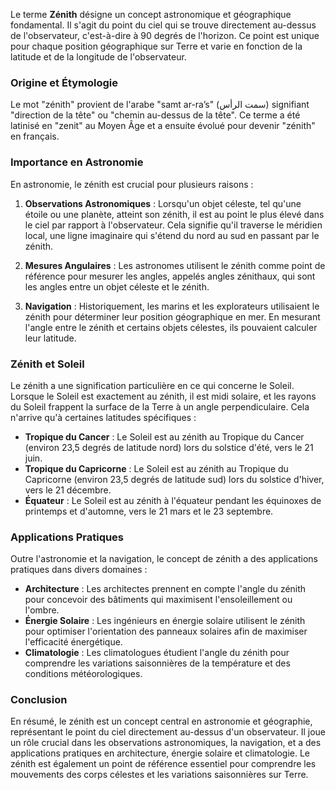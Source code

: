 Le terme **Zénith** désigne un concept astronomique et géographique fondamental. Il s'agit du point du ciel qui se trouve directement au-dessus de l'observateur, c'est-à-dire à 90 degrés de l'horizon. Ce point est unique pour chaque position géographique sur Terre et varie en fonction de la latitude et de la longitude de l'observateur.

### Origine et Étymologie
Le mot "zénith" provient de l'arabe "samt ar-ra’s" (سمت الرأس) signifiant "direction de la tête" ou "chemin au-dessus de la tête". Ce terme a été latinisé en "zenit" au Moyen Âge et a ensuite évolué pour devenir "zénith" en français.

### Importance en Astronomie
En astronomie, le zénith est crucial pour plusieurs raisons :

1. **Observations Astronomiques** : Lorsqu'un objet céleste, tel qu'une étoile ou une planète, atteint son zénith, il est au point le plus élevé dans le ciel par rapport à l'observateur. Cela signifie qu'il traverse le méridien local, une ligne imaginaire qui s'étend du nord au sud en passant par le zénith.

2. **Mesures Angulaires** : Les astronomes utilisent le zénith comme point de référence pour mesurer les angles, appelés angles zénithaux, qui sont les angles entre un objet céleste et le zénith.

3. **Navigation** : Historiquement, les marins et les explorateurs utilisaient le zénith pour déterminer leur position géographique en mer. En mesurant l'angle entre le zénith et certains objets célestes, ils pouvaient calculer leur latitude.

### Zénith et Soleil
Le zénith a une signification particulière en ce qui concerne le Soleil. Lorsque le Soleil est exactement au zénith, il est midi solaire, et les rayons du Soleil frappent la surface de la Terre à un angle perpendiculaire. Cela n'arrive qu'à certaines latitudes spécifiques :

- **Tropique du Cancer** : Le Soleil est au zénith au Tropique du Cancer (environ 23,5 degrés de latitude nord) lors du solstice d'été, vers le 21 juin.
- **Tropique du Capricorne** : Le Soleil est au zénith au Tropique du Capricorne (environ 23,5 degrés de latitude sud) lors du solstice d'hiver, vers le 21 décembre.
- **Équateur** : Le Soleil est au zénith à l'équateur pendant les équinoxes de printemps et d'automne, vers le 21 mars et le 23 septembre.

### Applications Pratiques
Outre l'astronomie et la navigation, le concept de zénith a des applications pratiques dans divers domaines :

- **Architecture** : Les architectes prennent en compte l'angle du zénith pour concevoir des bâtiments qui maximisent l'ensoleillement ou l'ombre.
- **Énergie Solaire** : Les ingénieurs en énergie solaire utilisent le zénith pour optimiser l'orientation des panneaux solaires afin de maximiser l'efficacité énergétique.
- **Climatologie** : Les climatologues étudient l'angle du zénith pour comprendre les variations saisonnières de la température et des conditions météorologiques.

### Conclusion
En résumé, le zénith est un concept central en astronomie et géographie, représentant le point du ciel directement au-dessus d'un observateur. Il joue un rôle crucial dans les observations astronomiques, la navigation, et a des applications pratiques en architecture, énergie solaire et climatologie. Le zénith est également un point de référence essentiel pour comprendre les mouvements des corps célestes et les variations saisonnières sur Terre.